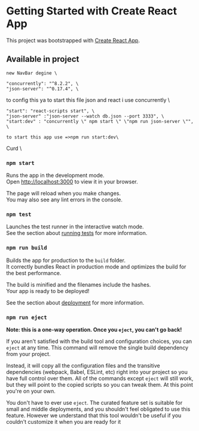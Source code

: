 # Getting Started with Create React App

This project was bootstrapped with [Create React App](https://github.com/facebook/create-react-app).

## Available in project 

    new NavBar degine \

    "concurrently": "^8.2.2", \
    "json-server": "^0.17.4", \

to config this ya to start this file json and react i use concurrently \

    "start": "react-scripts start", \
    "json-server" :"json-server --watch db.json --port 3333", \
    "start:dev" : "concurrently \" npm start \" \"npm run json-server \"", \

    to start this app use =>npm run start:dev\

Curd \


### `npm start`

Runs the app in the development mode.\
Open [http://localhost:3000](http://localhost:3000) to view it in your browser.

The page will reload when you make changes.\
You may also see any lint errors in the console.

### `npm test`

Launches the test runner in the interactive watch mode.\
See the section about [running tests](https://facebook.github.io/create-react-app/docs/running-tests) for more information.

### `npm run build`

Builds the app for production to the `build` folder.\
It correctly bundles React in production mode and optimizes the build for the best performance.

The build is minified and the filenames include the hashes.\
Your app is ready to be deployed!

See the section about [deployment](https://facebook.github.io/create-react-app/docs/deployment) for more information.

### `npm run eject`

**Note: this is a one-way operation. Once you `eject`, you can't go back!**

If you aren't satisfied with the build tool and configuration choices, you can `eject` at any time. This command will remove the single build dependency from your project.

Instead, it will copy all the configuration files and the transitive dependencies (webpack, Babel, ESLint, etc) right into your project so you have full control over them. All of the commands except `eject` will still work, but they will point to the copied scripts so you can tweak them. At this point you're on your own.

You don't have to ever use `eject`. The curated feature set is suitable for small and middle deployments, and you shouldn't feel obligated to use this feature. However we understand that this tool wouldn't be useful if you couldn't customize it when you are ready for it